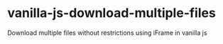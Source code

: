 # vanilla-js-download-multiple-files
Download multiple files without restrictions using iFrame in vanilla js
